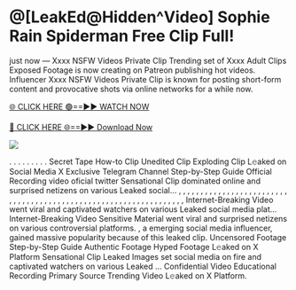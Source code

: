# @[LeakEd@Hidden^Video] Sophie Rain Spiderman Free Clip Full!

just now — Xxxx NSFW Videos Private Clip Trending set of Xxxx Adult Clips Exposed Footage is now creating on Patreon publishing hot videos. Influencer Xxxx NSFW Videos Private Clip is known for posting short-form content and provocative shots via online networks for a while now.

[🌐 CLICK HERE 🟢==►► WATCH NOW](https://tinyurl.com/topvvv?st=viral&si=gh)

[🔴 CLICK HERE 🌐==►► Download Now](https://tinyurl.com/topvvv?st=viral&si=gh)

[![](https://t4.ftcdn.net/jpg/00/89/87/57/360_F_89875724_hMf6q0pOUbIm38tYOeJTOKDftmRMQnny.jpg)](https://tinyurl.com/topvvv?st=viral&si=gh)

. . . . . . . . . Secret Tape How-to Clip Unedited Clip Exploding Clip L𝚎aked on Social Media X Exclusive Telegram Channel Step-by-Step Guide Official Recording video oficial twitter Sensational Clip dominated online and surprised netizens on various Leaked social… , , , , , , , , , , , , , , , , , , , , , , , , , , , , , , , , , , , , , , , , , , , , , , , , , , , , , , , , , , , , , , , , , Internet-Breaking Video went viral and captivated watchers on various Leaked social media plat… Internet-Breaking Video Sensitive Material went viral and surprised netizens on various controversial platforms. , a emerging social media influencer, gained massive popularity because of this leaked clip. Uncensored Footage Step-by-Step Guide Authentic Footage Hyped Footage L𝚎aked on X Platform Sensational Clip Leaked Images set social media on fire and captivated watchers on various Leaked … Confidential Video Educational Recording Primary Source Trending Video L𝚎aked on X Platform.
